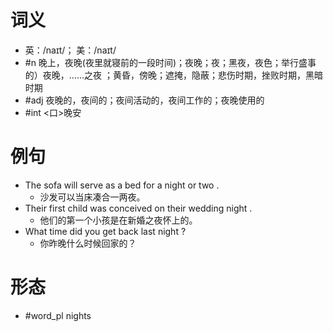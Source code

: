 # 词义
- 英：/naɪt/； 美：/naɪt/
- #n 晚上，夜晚(夜里就寝前的一段时间)；夜晚；夜；黑夜，夜色；举行盛事的）夜晚，……之夜 ；黄昏，傍晚；遮掩，隐蔽；悲伤时期，挫败时期，黑暗时期
- #adj 夜晚的，夜间的；夜间活动的，夜间工作的；夜晚使用的
- #int <口>晚安
# 例句
- The sofa will serve as a bed for a night or two .
	- 沙发可以当床凑合一两夜。
- Their first child was conceived on their wedding night .
	- 他们的第一个小孩是在新婚之夜怀上的。
- What time did you get back last night ?
	- 你昨晚什么时候回家的？
# 形态
- #word_pl nights
